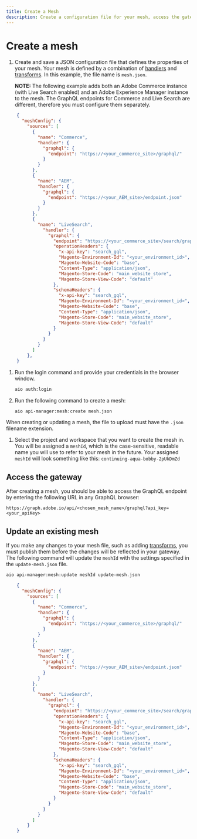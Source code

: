 ```yaml
---
title: Create a Mesh
description: Create a configuration file for your mesh, access the gateway, and update your configuration file.
---
```


# Create a mesh

1. Create and save a JSON configuration file that defines the properties of your mesh. Your mesh is defined by a combination of [handlers] and [transforms]. In this example, the file name is `mesh.json`.

    **NOTE:** The following example adds both an Adobe Commerce instance (with Live Search enabled) and an Adobe Experience Manager instance to the mesh. The GraphQL endpoints for Commerce and Live Search are different, therefore you must configure them separately.

  ```json
      {
        "meshConfig": {
          "sources": [
            {
              "name": "Commerce",
              "handler": {
                "graphql": {
                  "endpoint": "https://<your_commerce_site>/graphql/"
                }
              }
            },
            {
              "name": "AEM",
              "handler": {
                "graphql": {
                  "endpoint": "https://<your_AEM_site>/endpoint.json"
                }
              }
            },
            {
              "name": "LiveSearch",
                "handler": {
                  "graphql": {
                    "endpoint": "https://<your_commerce_site>/search/graphql",
                    "operationHeaders": {
                      "x-api-key": "search_gql",
                      "Magento-Environment-Id": "<your_environment_id>",
                      "Magento-Website-Code": "base",
                      "Content-Type": "application/json",
                      "Magento-Store-Code": "main_website_store",
                      "Magento-Store-View-Code": "default"
                    },
                    "schemaHeaders": {
                      "x-api-key": "search_gql",
                      "Magento-Environment-Id": "<your_environment_id>",
                      "Magento-Website-Code": "base",
                      "Content-Type": "application/json",
                      "Magento-Store-Code": "main_website_store",
                      "Magento-Store-View-Code": "default"
                    }
                  }
                }
              }
            ]
          },
      }
  ```

1. Run the login command and provide your credentials in the browser window.

    ```bash
    aio auth:login
    ```

1. Run the following command to create a mesh:

    ```bash
    aio api-manager:mesh:create mesh.json
    ```

<InlineAlert variant="info" slots="text"/>

When creating or updating a mesh, the file to upload must have the `.json` filename extension.

1. Select the project and workspace that you want to create the mesh in. You will be assigned a `meshId`, which is the case-sensitive, readable name you will use to refer to your mesh in the future. Your assigned `meshId` will look something like this: `continuing-aqua-bobby-2pUkDmZd`

## Access the gateway

After creating a mesh, you should be able to access the GraphQL endpoint by entering the following URL in any GraphQL browser:

`https://graph.adobe.io/api/<chosen_mesh_name>/graphql?api_key=<your_apiKey>`

## Update an existing mesh

If you make any changes to your mesh file, such as adding [transforms], you must publish them before the changes will be reflected in your gateway. The following command will update the `meshId` with the settings specified in the `update-mesh.json` file.

```bash
aio api-manager:mesh:update meshId update-mesh.json
```

```json
    {
      "meshConfig": {
        "sources": [
          {
            "name": "Commerce",
            "handler": {
              "graphql": {
                "endpoint": "https://<your_commerce_site>/graphql/"
              }
            }
          },
          {
            "name": "AEM",
            "handler": {
              "graphql": {
                "endpoint": "https://<your_AEM_site>/endpoint.json"
              }
            }
          },
          {
            "name": "LiveSearch",
              "handler": {
                "graphql": {
                  "endpoint": "https://<your_commerce_site>/search/graphql",
                  "operationHeaders": {
                    "x-api-key": "search_gql",
                    "Magento-Environment-Id": "<your_environment_id>",
                    "Magento-Website-Code": "base",
                    "Content-Type": "application/json",
                    "Magento-Store-Code": "main_website_store",
                    "Magento-Store-View-Code": "default"
                  },
                  "schemaHeaders": {
                    "x-api-key": "search_gql",
                    "Magento-Environment-Id": "<your_environment_id>",
                    "Magento-Website-Code": "base",
                    "Content-Type": "application/json",
                    "Magento-Store-Code": "main_website_store",
                    "Magento-Store-View-Code": "default"
                  }
                }
              }
            }
          ]
        }
    }
```

<!-- Link Definitions -->
[handlers]: source-handlers.md
[transforms]: transforms.md
